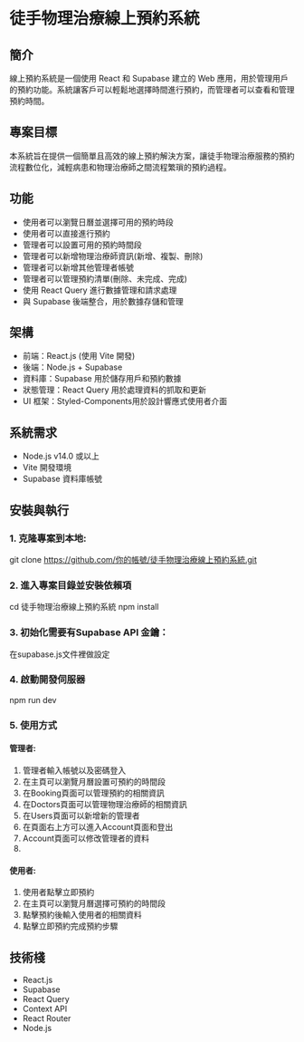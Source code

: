 # 徒手物理治療線上預約系統

## 簡介
線上預約系統是一個使用 React 和 Supabase 建立的 Web 應用，用於管理用戶的預約功能。系統讓客戶可以輕鬆地選擇時間進行預約，而管理者可以查看和管理預約時間。

## 專案目標
本系統旨在提供一個簡單且高效的線上預約解決方案，讓徒手物理治療服務的預約流程數位化，減輕病患和物理治療師之間流程繁瑣的預約過程。

## 功能
- 使用者可以瀏覽日曆並選擇可用的預約時段
- 使用者可以直接進行預約
- 管理者可以設置可用的預約時間段
- 管理者可以新增物理治療師資訊(新增、複製、刪除)
- 管理者可以新增其他管理者帳號
- 管理者可以管理預約清單(刪除、未完成、完成)
- 使用 React Query 進行數據管理和請求處理
- 與 Supabase 後端整合，用於數據存儲和管理

## 架構
- 前端：React.js (使用 Vite 開發)
- 後端：Node.js + Supabase
- 資料庫：Supabase 用於儲存用戶和預約數據
- 狀態管理：React Query 用於處理資料的抓取和更新
- UI 框架：Styled-Components用於設計響應式使用者介面

## 系統需求
- Node.js v14.0 或以上
- Vite 開發環境
- Supabase 資料庫帳號

## 安裝與執行
### 1. 克隆專案到本地:
git clone https://github.com/你的帳號/徒手物理治療線上預約系統.git

### 2. 進入專案目錄並安裝依賴項
cd 徒手物理治療線上預約系統
npm install

### 3. 初始化需要有Supabase API 金鑰：
在supabase.js文件裡做設定

### 4. 啟動開發伺服器
npm run dev

### 5. 使用方式
#### 管理者: 
1. 管理者輸入帳號以及密碼登入
2. 在主頁可以瀏覽月曆設置可預約的時間段
3. 在Booking頁面可以管理預約的相關資訊
4. 在Doctors頁面可以管理物理治療師的相關資訊
5. 在Users頁面可以新增新的管理者
6. 在頁面右上方可以進入Account頁面和登出
7. Account頁面可以修改管理者的資料
8. 
#### 使用者:
1. 使用者點擊立即預約
2. 在主頁可以瀏覽月曆選擇可預約的時間段
3. 點擊預約後輸入使用者的相關資料
4. 點擊立即預約完成預約步驟

## 技術棧
- React.js
- Supabase
- React Query
- Context API
- React Router
- Node.js


   

  
